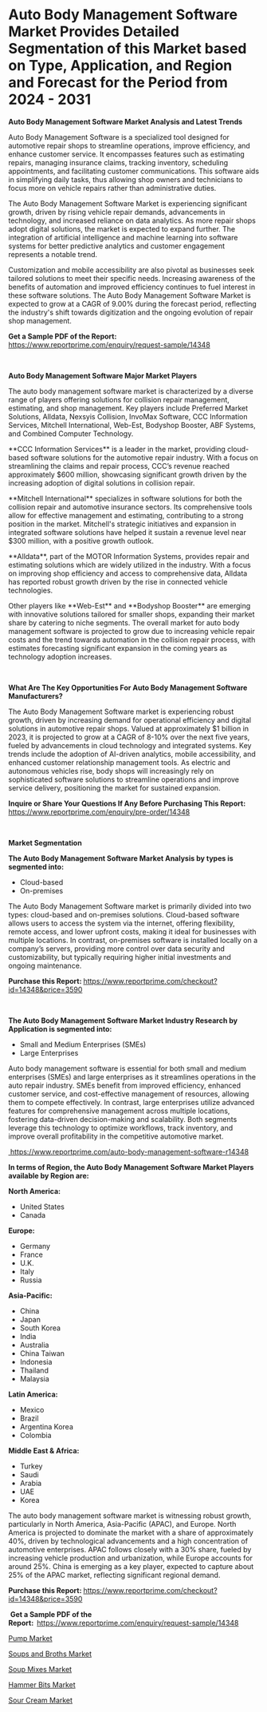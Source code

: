 <p><h1>Auto Body Management Software Market Provides Detailed Segmentation of this Market based on Type, Application, and Region and Forecast for the Period from 2024 - 2031</h1></p><p><strong>Auto Body Management Software Market Analysis and Latest Trends</strong></p>
<p><p>Auto Body Management Software is a specialized tool designed for automotive repair shops to streamline operations, improve efficiency, and enhance customer service. It encompasses features such as estimating repairs, managing insurance claims, tracking inventory, scheduling appointments, and facilitating customer communications. This software aids in simplifying daily tasks, thus allowing shop owners and technicians to focus more on vehicle repairs rather than administrative duties.</p><p>The Auto Body Management Software Market is experiencing significant growth, driven by rising vehicle repair demands, advancements in technology, and increased reliance on data analytics. As more repair shops adopt digital solutions, the market is expected to expand further. The integration of artificial intelligence and machine learning into software systems for better predictive analytics and customer engagement represents a notable trend.</p><p>Customization and mobile accessibility are also pivotal as businesses seek tailored solutions to meet their specific needs. Increasing awareness of the benefits of automation and improved efficiency continues to fuel interest in these software solutions. The Auto Body Management Software Market is expected to grow at a CAGR of 9.00% during the forecast period, reflecting the industry's shift towards digitization and the ongoing evolution of repair shop management.</p></p>
<p><strong>Get a Sample PDF of the Report:&nbsp;</strong> <a href="https://www.reportprime.com/enquiry/request-sample/14348?utm_campaign=1832&utm_medium=2&utm_source=Github&utm_content=ia&utm_term=29112024&utm_id=auto-body-management-software">https://www.reportprime.com/enquiry/request-sample/14348</a></p>
<p>&nbsp;</p>
<p><strong>Auto Body Management Software Major Market Players</strong></p>
<p><p>The auto body management software market is characterized by a diverse range of players offering solutions for collision repair management, estimating, and shop management. Key players include Preferred Market Solutions, Alldata, Nexsyis Collision, InvoMax Software, CCC Information Services, Mitchell International, Web-Est, Bodyshop Booster, ABF Systems, and Combined Computer Technology. </p><p>**CCC Information Services** is a leader in the market, providing cloud-based software solutions for the automotive repair industry. With a focus on streamlining the claims and repair process, CCC’s revenue reached approximately $600 million, showcasing significant growth driven by the increasing adoption of digital solutions in collision repair.</p><p>**Mitchell International** specializes in software solutions for both the collision repair and automotive insurance sectors. Its comprehensive tools allow for effective management and estimating, contributing to a strong position in the market. Mitchell's strategic initiatives and expansion in integrated software solutions have helped it sustain a revenue level near $300 million, with a positive growth outlook.</p><p>**Alldata**, part of the MOTOR Information Systems, provides repair and estimating solutions which are widely utilized in the industry. With a focus on improving shop efficiency and access to comprehensive data, Alldata has reported robust growth driven by the rise in connected vehicle technologies.</p><p>Other players like **Web-Est** and **Bodyshop Booster** are emerging with innovative solutions tailored for smaller shops, expanding their market share by catering to niche segments. The overall market for auto body management software is projected to grow due to increasing vehicle repair costs and the trend towards automation in the collision repair process, with estimates forecasting significant expansion in the coming years as technology adoption increases.</p></p>
<p>&nbsp;</p>
<p><strong>What Are The Key Opportunities For Auto Body Management Software Manufacturers?</strong></p>
<p><p>The Auto Body Management Software market is experiencing robust growth, driven by increasing demand for operational efficiency and digital solutions in automotive repair shops. Valued at approximately $1 billion in 2023, it is projected to grow at a CAGR of 8-10% over the next five years, fueled by advancements in cloud technology and integrated systems. Key trends include the adoption of AI-driven analytics, mobile accessibility, and enhanced customer relationship management tools. As electric and autonomous vehicles rise, body shops will increasingly rely on sophisticated software solutions to streamline operations and improve service delivery, positioning the market for sustained expansion.</p></p>
<p><strong>Inquire or Share Your Questions If Any Before Purchasing This Report:</strong> <a href="https://www.reportprime.com/enquiry/pre-order/14348?utm_campaign=1832&utm_medium=2&utm_source=Github&utm_content=ia&utm_term=29112024&utm_id=auto-body-management-software">https://www.reportprime.com/enquiry/pre-order/14348</a></p>
<p>&nbsp;</p>
<p><strong>Market Segmentation</strong></p>
<p><strong>The Auto Body Management Software Market Analysis by types is segmented into:</strong></p>
<p><ul><li>Cloud-based</li><li>On-premises</li></ul></p>
<p><p>The Auto Body Management Software market is primarily divided into two types: cloud-based and on-premises solutions. Cloud-based software allows users to access the system via the internet, offering flexibility, remote access, and lower upfront costs, making it ideal for businesses with multiple locations. In contrast, on-premises software is installed locally on a company’s servers, providing more control over data security and customizability, but typically requiring higher initial investments and ongoing maintenance.</p></p>
<p><strong>Purchase this Report:&nbsp;</strong><a href="https://www.reportprime.com/checkout?id=14348&price=3590&utm_campaign=1832&utm_medium=2&utm_source=Github&utm_content=ia&utm_term=29112024&utm_id=auto-body-management-software">https://www.reportprime.com/checkout?id=14348&price=3590</a></p>
<p>&nbsp;</p>
<p><strong>The Auto Body Management Software Market Industry Research by Application is segmented into:</strong></p>
<p><ul><li>Small and Medium Enterprises (SMEs)</li><li>Large Enterprises</li></ul></p>
<p><p>Auto body management software is essential for both small and medium enterprises (SMEs) and large enterprises as it streamlines operations in the auto repair industry. SMEs benefit from improved efficiency, enhanced customer service, and cost-effective management of resources, allowing them to compete effectively. In contrast, large enterprises utilize advanced features for comprehensive management across multiple locations, fostering data-driven decision-making and scalability. Both segments leverage this technology to optimize workflows, track inventory, and improve overall profitability in the competitive automotive market.</p></p>
<p><a href="https://www.reportprime.com/auto-body-management-software-r14348?utm_campaign=1832&utm_medium=2&utm_source=Github&utm_content=ia&utm_term=29112024&utm_id=auto-body-management-software">&nbsp;https://www.reportprime.com/auto-body-management-software-r14348</a></p>
<p><strong>In terms of Region, the Auto Body Management Software Market Players available by Region are:</strong></p>
<p>
    <p> <strong> North America: </strong>
        <ul>
            <li>United States</li>
            <li>Canada</li>
        </ul>
        </p> 
    <p> <strong> Europe: </strong>
        <ul>
            <li>Germany</li>
            <li>France</li>
            <li>U.K.</li>
            <li>Italy</li>
            <li>Russia</li>
        </ul>
        </p> 
    <p> <strong> Asia-Pacific: </strong>
        <ul>
            <li>China</li>
            <li>Japan</li>
            <li>South Korea</li>
            <li>India</li>
            <li>Australia</li>
            <li>China Taiwan</li>
            <li>Indonesia</li>
            <li>Thailand</li>
            <li>Malaysia</li>
        </ul>
        </p> 
    <p> <strong> Latin America: </strong>
        <ul>
            <li>Mexico</li>
            <li>Brazil</li>
            <li>Argentina Korea</li>
            <li>Colombia</li>
        </ul>
        </p> 
    <p> <strong> Middle East & Africa: </strong>
        <ul>
            <li>Turkey</li>
            <li>Saudi</li>
            <li>Arabia</li>
            <li>UAE</li>
            <li>Korea</li>
        </ul>
    </p>
    </p>
<p><p>The auto body management software market is witnessing robust growth, particularly in North America, Asia-Pacific (APAC), and Europe. North America is projected to dominate the market with a share of approximately 40%, driven by technological advancements and a high concentration of automotive enterprises. APAC follows closely with a 30% share, fueled by increasing vehicle production and urbanization, while Europe accounts for around 25%. China is emerging as a key player, expected to capture about 25% of the APAC market, reflecting significant regional demand.</p></p>
<p><strong>Purchase this Report: </strong><a href="https://www.reportprime.com/checkout?id=14348&price=3590&utm_campaign=1832&utm_medium=2&utm_source=Github&utm_content=ia&utm_term=29112024&utm_id=auto-body-management-software">https://www.reportprime.com/checkout?id=14348&price=3590</a></p>
<p>&nbsp;<strong>Get a Sample PDF of the Report:&nbsp;&nbsp;</strong><a href="https://www.reportprime.com/enquiry/request-sample/14348?utm_campaign=1832&utm_medium=2&utm_source=Github&utm_content=ia&utm_term=29112024&utm_id=auto-body-management-software">https://www.reportprime.com/enquiry/request-sample/14348</a></p>
<p><strong></strong></p>
<p><p><a href="https://issuu.com/reportprime-2/docs/pump-market-size-2030.pptx?utm_campaign=1832&utm_medium=2&utm_source=Github&utm_content=ia&utm_term=29112024&utm_id=auto-body-management-software">Pump Market</a></p><p><a href="https://www.linkedin.com/pulse/soups-broths-market-deployment-global-opportunities-trends-0ssxe?utm_campaign=1832&utm_medium=2&utm_source=Github&utm_content=ia&utm_term=29112024&utm_id=auto-body-management-software">Soups and Broths Market</a></p><p><a href="https://www.linkedin.com/pulse/forecasting-future-soup-mixes-market-growth-121-cagr-rate-20242031-zevke?utm_campaign=1832&utm_medium=2&utm_source=Github&utm_content=ia&utm_term=29112024&utm_id=auto-body-management-software">Soup Mixes Market</a></p><p><a href="https://issuu.com/reportprime-2/docs/hammer-bits-market-size-2030.pptx?utm_campaign=1832&utm_medium=2&utm_source=Github&utm_content=ia&utm_term=29112024&utm_id=auto-body-management-software">Hammer Bits Market</a></p><p><a href="https://www.linkedin.com/pulse/exploring-sour-cream-market-dynamics-global-trends-future-dlupe?utm_campaign=1832&utm_medium=2&utm_source=Github&utm_content=ia&utm_term=29112024&utm_id=auto-body-management-software">Sour Cream Market</a></p></p>